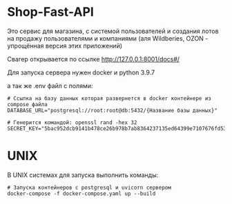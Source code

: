 # Shop-Fast-API

Это сервис для магазина, с системой пользователей и создания лотов на продажу пользователями и компаниями (аля Wildberies, OZON - упрощённая версия этих приложений)

Свагер открывается по ссылке http://127.0.0.1:8001/docs#/


Для запуска сервера нужен docker и python 3.9.7

а так же .env файл с полями:
```
# Ссылка на базу данных которая развернется в docker контейнере из compose файла
DATABASE_URL="postgresql://root:root@db:5432/{Название базы данных}"

# Генерится командой: openssl rand -hex 32
SECRET_KEY="5bac952dcb9141b478ce26b978b7ab8364237135ed64399e7107676fd53e49f8"
```
# UNIX
В UNIX системах для запуска выполнить команды:
```
# Запуска контейнеров с postgresql и uvicorn сервером
docker-compose -f docker-compose.yaml up --build
```

